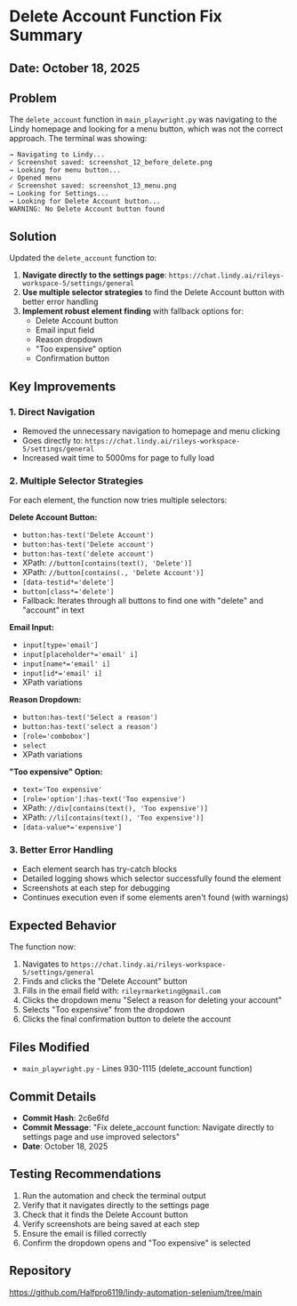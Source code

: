 # Delete Account Function Fix Summary

## Date: October 18, 2025

## Problem
The `delete_account` function in `main_playwright.py` was navigating to the Lindy homepage and looking for a menu button, which was not the correct approach. The terminal was showing:

```
→ Navigating to Lindy...
✓ Screenshot saved: screenshot_12_before_delete.png
→ Looking for menu button...
✓ Opened menu
✓ Screenshot saved: screenshot_13_menu.png
→ Looking for Settings...
→ Looking for Delete Account button...
WARNING: No Delete Account button found
```

## Solution
Updated the `delete_account` function to:

1. **Navigate directly to the settings page**: `https://chat.lindy.ai/rileys-workspace-5/settings/general`
2. **Use multiple selector strategies** to find the Delete Account button with better error handling
3. **Implement robust element finding** with fallback options for:
   - Delete Account button
   - Email input field
   - Reason dropdown
   - "Too expensive" option
   - Confirmation button

## Key Improvements

### 1. Direct Navigation
- Removed the unnecessary navigation to homepage and menu clicking
- Goes directly to: `https://chat.lindy.ai/rileys-workspace-5/settings/general`
- Increased wait time to 5000ms for page to fully load

### 2. Multiple Selector Strategies
For each element, the function now tries multiple selectors:

**Delete Account Button:**
- `button:has-text('Delete Account')`
- `button:has-text('Delete account')`
- `button:has-text('delete account')`
- XPath: `//button[contains(text(), 'Delete')]`
- XPath: `//button[contains(., 'Delete Account')]`
- `[data-testid*='delete']`
- `button[class*='delete']`
- Fallback: Iterates through all buttons to find one with "delete" and "account" in text

**Email Input:**
- `input[type='email']`
- `input[placeholder*='email' i]`
- `input[name*='email' i]`
- `input[id*='email' i]`
- XPath variations

**Reason Dropdown:**
- `button:has-text('Select a reason')`
- `button:has-text('select a reason')`
- `[role='combobox']`
- `select`
- XPath variations

**"Too expensive" Option:**
- `text='Too expensive'`
- `[role='option']:has-text('Too expensive')`
- XPath: `//div[contains(text(), 'Too expensive')]`
- XPath: `//li[contains(text(), 'Too expensive')]`
- `[data-value*='expensive']`

### 3. Better Error Handling
- Each element search has try-catch blocks
- Detailed logging shows which selector successfully found the element
- Screenshots at each step for debugging
- Continues execution even if some elements aren't found (with warnings)

## Expected Behavior
The function now:
1. Navigates to `https://chat.lindy.ai/rileys-workspace-5/settings/general`
2. Finds and clicks the "Delete Account" button
3. Fills in the email field with: `rileyrmarketing@gmail.com`
4. Clicks the dropdown menu "Select a reason for deleting your account"
5. Selects "Too expensive" from the dropdown
6. Clicks the final confirmation button to delete the account

## Files Modified
- `main_playwright.py` - Lines 930-1115 (delete_account function)

## Commit Details
- **Commit Hash**: 2c6e6fd
- **Commit Message**: "Fix delete_account function: Navigate directly to settings page and use improved selectors"
- **Date**: October 18, 2025

## Testing Recommendations
1. Run the automation and check the terminal output
2. Verify that it navigates directly to the settings page
3. Check that it finds the Delete Account button
4. Verify screenshots are being saved at each step
5. Ensure the email is filled correctly
6. Confirm the dropdown opens and "Too expensive" is selected

## Repository
https://github.com/Halfpro6119/lindy-automation-selenium/tree/main
